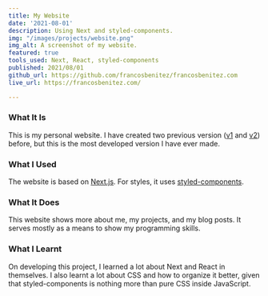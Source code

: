 ```yaml
---
title: My Website
date: '2021-08-01'
description: Using Next and styled-components.
img: "/images/projects/website.png"
img_alt: A screenshot of my website.
featured: true
tools_used: Next, React, styled-components
published: 2021/08/01
github_url: https://github.com/francosbenitez/francosbenitez.com
live_url: https://francosbenitez.com/

---
```

### What It Is
This is my personal website. I have created two previous version ([v1](http://francosbenitez.netlify.app/) and [v2](https://github.com/francosbenitez/v2)) before, but this is the most developed version I have ever made.

### What I Used
The website is based on [Next.js](https://nextjs.org/). For styles, it uses [styled-components](https://styled-icons.js.org/). 

### What It Does
This website shows more about me, my projects, and my blog posts. It serves mostly as a means to show my programming skills.   

### What I Learnt
On developing this project, I learned a lot about Next and React in themselves. I also learnt a lot about CSS and how to organize it better, given that styled-components is nothing more than pure CSS inside JavaScript.